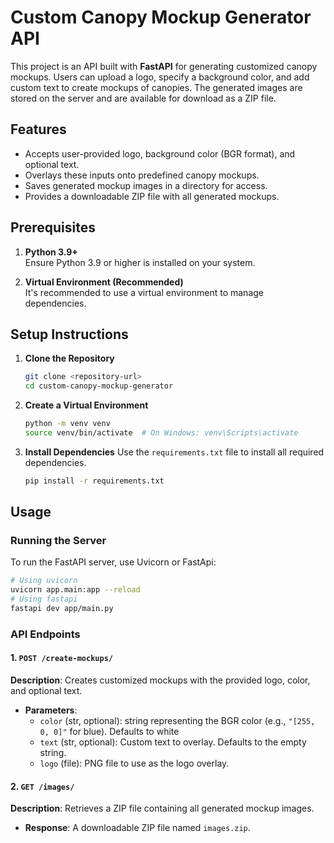 # Custom Canopy Mockup Generator API

This project is an API built with **FastAPI** for generating customized canopy mockups. Users can upload a logo, specify a background color, and add custom text to create mockups of canopies. The generated images are stored on the server and are available for download as a ZIP file.

## Features

- Accepts user-provided logo, background color (BGR format), and optional text.
- Overlays these inputs onto predefined canopy mockups.
- Saves generated mockup images in a directory for access.
- Provides a downloadable ZIP file with all generated mockups.

## Prerequisites

1. **Python 3.9+**  
   Ensure Python 3.9 or higher is installed on your system.

2. **Virtual Environment (Recommended)**  
   It's recommended to use a virtual environment to manage dependencies.

## Setup Instructions

1. **Clone the Repository**

   ```bash
   git clone <repository-url>
   cd custom-canopy-mockup-generator
   ```

2. **Create a Virtual Environment**

   ```bash
   python -m venv venv
   source venv/bin/activate  # On Windows: venv\Scripts\activate
   ```

3. **Install Dependencies** Use the `requirements.txt` file to install all required dependencies.

   ```bash
   pip install -r requirements.txt
   ```

## Usage

### Running the Server

To run the FastAPI server, use Uvicorn or FastApi:

```bash
# Using uvicorn
uvicorn app.main:app --reload 
# Using fastapi
fastapi dev app/main.py
```

### API Endpoints

#### 1. `POST /create-mockups/`

**Description**: Creates customized mockups with the provided logo, color, and optional text.

- **Parameters**:
  - `color` (str, optional): string representing the BGR color (e.g., `"[255, 0, 0]"` for blue). Defaults to white
  - `text` (str, optional): Custom text to overlay. Defaults to the empty string.
  - `logo` (file): PNG file to use as the logo overlay.

#### 2. `GET /images/`

**Description**: Retrieves a ZIP file containing all generated mockup images.

- **Response**: A downloadable ZIP file named `images.zip`.


